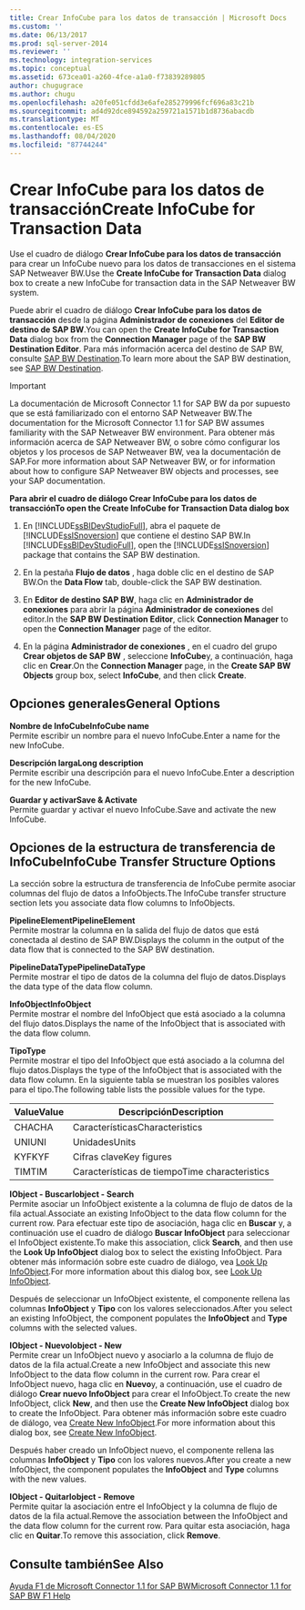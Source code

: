 ```yaml
---
title: Crear InfoCube para los datos de transacción | Microsoft Docs
ms.custom: ''
ms.date: 06/13/2017
ms.prod: sql-server-2014
ms.reviewer: ''
ms.technology: integration-services
ms.topic: conceptual
ms.assetid: 673cea01-a260-4fce-a1a0-f73839289805
author: chugugrace
ms.author: chugu
ms.openlocfilehash: a20fe051cfdd3e6afe285279996fcf696a83c21b
ms.sourcegitcommit: ad4d92dce894592a259721a1571b1d8736abacdb
ms.translationtype: MT
ms.contentlocale: es-ES
ms.lasthandoff: 08/04/2020
ms.locfileid: "87744244"
---
```

# <a name="create-infocube-for-transaction-data"></a><span data-ttu-id="0f0d5-102">Crear InfoCube para los datos de transacción</span><span class="sxs-lookup"><span data-stu-id="0f0d5-102">Create InfoCube for Transaction Data</span></span>
  <span data-ttu-id="0f0d5-103">Use el cuadro de diálogo **Crear InfoCube para los datos de transacción** para crear un InfoCube nuevo para los datos de transacciones en el sistema SAP Netweaver BW.</span><span class="sxs-lookup"><span data-stu-id="0f0d5-103">Use the **Create InfoCube for Transaction Data** dialog box to create a new InfoCube for transaction data in the SAP Netweaver BW system.</span></span>  
  
 <span data-ttu-id="0f0d5-104">Puede abrir el cuadro de diálogo **Crear InfoCube para los datos de transacción** desde la página **Administrador de conexiones** del **Editor de destino de SAP BW**.</span><span class="sxs-lookup"><span data-stu-id="0f0d5-104">You can open the **Create InfoCube for Transaction Data** dialog box from the **Connection Manager** page of the **SAP BW Destination Editor**.</span></span> <span data-ttu-id="0f0d5-105">Para más información acerca del destino de SAP BW, consulte [SAP BW Destination](sap-bw-destination.md).</span><span class="sxs-lookup"><span data-stu-id="0f0d5-105">To learn more about the SAP BW destination, see [SAP BW Destination](sap-bw-destination.md).</span></span>  
  
> [!IMPORTANT]  
>  <span data-ttu-id="0f0d5-106">La documentación de Microsoft Connector 1.1 for SAP BW da por supuesto que se está familiarizado con el entorno SAP Netweaver BW.</span><span class="sxs-lookup"><span data-stu-id="0f0d5-106">The documentation for the Microsoft Connector 1.1 for SAP BW assumes familiarity with the SAP Netweaver BW environment.</span></span> <span data-ttu-id="0f0d5-107">Para obtener más información acerca de SAP Netweaver BW, o sobre cómo configurar los objetos y los procesos de SAP Netweaver BW, vea la documentación de SAP.</span><span class="sxs-lookup"><span data-stu-id="0f0d5-107">For more information about SAP Netweaver BW, or for information about how to configure SAP Netweaver BW objects and processes, see your SAP documentation.</span></span>  
  
 <span data-ttu-id="0f0d5-108">**Para abrir el cuadro de diálogo Crear InfoCube para los datos de transacción**</span><span class="sxs-lookup"><span data-stu-id="0f0d5-108">**To open the Create InfoCube for Transaction Data dialog box**</span></span>  
  
1.  <span data-ttu-id="0f0d5-109">En [!INCLUDE[ssBIDevStudioFull](../../includes/ssbidevstudiofull-md.md)], abra el paquete de [!INCLUDE[ssISnoversion](../../includes/ssisnoversion-md.md)] que contiene el destino SAP BW.</span><span class="sxs-lookup"><span data-stu-id="0f0d5-109">In [!INCLUDE[ssBIDevStudioFull](../../includes/ssbidevstudiofull-md.md)], open the [!INCLUDE[ssISnoversion](../../includes/ssisnoversion-md.md)] package that contains the SAP BW destination.</span></span>  
  
2.  <span data-ttu-id="0f0d5-110">En la pestaña **Flujo de datos** , haga doble clic en el destino de SAP BW.</span><span class="sxs-lookup"><span data-stu-id="0f0d5-110">On the **Data Flow** tab, double-click the SAP BW destination.</span></span>  
  
3.  <span data-ttu-id="0f0d5-111">En **Editor de destino SAP BW**, haga clic en **Administrador de conexiones** para abrir la página **Administrador de conexiones** del editor.</span><span class="sxs-lookup"><span data-stu-id="0f0d5-111">In the **SAP BW Destination Editor**, click **Connection Manager** to open the **Connection Manager** page of the editor.</span></span>  
  
4.  <span data-ttu-id="0f0d5-112">En la página **Administrador de conexiones** , en el cuadro del grupo **Crear objetos de SAP BW** , seleccione **InfoCube**y, a continuación, haga clic en **Crear**.</span><span class="sxs-lookup"><span data-stu-id="0f0d5-112">On the **Connection Manager** page, in the **Create SAP BW Objects** group box, select **InfoCube**, and then click **Create**.</span></span>  
  
## <a name="general-options"></a><span data-ttu-id="0f0d5-113">Opciones generales</span><span class="sxs-lookup"><span data-stu-id="0f0d5-113">General Options</span></span>  
 <span data-ttu-id="0f0d5-114">**Nombre de InfoCube**</span><span class="sxs-lookup"><span data-stu-id="0f0d5-114">**InfoCube name**</span></span>  
 <span data-ttu-id="0f0d5-115">Permite escribir un nombre para el nuevo InfoCube.</span><span class="sxs-lookup"><span data-stu-id="0f0d5-115">Enter a name for the new InfoCube.</span></span>  
  
 <span data-ttu-id="0f0d5-116">**Descripción larga**</span><span class="sxs-lookup"><span data-stu-id="0f0d5-116">**Long description**</span></span>  
 <span data-ttu-id="0f0d5-117">Permite escribir una descripción para el nuevo InfoCube.</span><span class="sxs-lookup"><span data-stu-id="0f0d5-117">Enter a description for the new InfoCube.</span></span>  
  
 <span data-ttu-id="0f0d5-118">**Guardar y activar**</span><span class="sxs-lookup"><span data-stu-id="0f0d5-118">**Save & Activate**</span></span>  
 <span data-ttu-id="0f0d5-119">Permite guardar y activar el nuevo InfoCube.</span><span class="sxs-lookup"><span data-stu-id="0f0d5-119">Save and activate the new InfoCube.</span></span>  
  
## <a name="infocube-transfer-structure-options"></a><span data-ttu-id="0f0d5-120">Opciones de la estructura de transferencia de InfoCube</span><span class="sxs-lookup"><span data-stu-id="0f0d5-120">InfoCube Transfer Structure Options</span></span>  
 <span data-ttu-id="0f0d5-121">La sección sobre la estructura de transferencia de InfoCube permite asociar columnas del flujo de datos a InfoObjects.</span><span class="sxs-lookup"><span data-stu-id="0f0d5-121">The InfoCube transfer structure section lets you associate data flow columns to InfoObjects.</span></span>  
  
 <span data-ttu-id="0f0d5-122">**PipelineElement**</span><span class="sxs-lookup"><span data-stu-id="0f0d5-122">**PipelineElement**</span></span>  
 <span data-ttu-id="0f0d5-123">Permite mostrar la columna en la salida del flujo de datos que está conectada al destino de SAP BW.</span><span class="sxs-lookup"><span data-stu-id="0f0d5-123">Displays the column in the output of the data flow that is connected to the SAP BW destination.</span></span>  
  
 <span data-ttu-id="0f0d5-124">**PipelineDataType**</span><span class="sxs-lookup"><span data-stu-id="0f0d5-124">**PipelineDataType**</span></span>  
 <span data-ttu-id="0f0d5-125">Permite mostrar el tipo de datos de la columna del flujo de datos.</span><span class="sxs-lookup"><span data-stu-id="0f0d5-125">Displays the data type of the data flow column.</span></span>  
  
 <span data-ttu-id="0f0d5-126">**InfoObject**</span><span class="sxs-lookup"><span data-stu-id="0f0d5-126">**InfoObject**</span></span>  
 <span data-ttu-id="0f0d5-127">Permite mostrar el nombre del InfoObject que está asociado a la columna del flujo datos.</span><span class="sxs-lookup"><span data-stu-id="0f0d5-127">Displays the name of the InfoObject that is associated with the data flow column.</span></span>  
  
 <span data-ttu-id="0f0d5-128">**Tipo**</span><span class="sxs-lookup"><span data-stu-id="0f0d5-128">**Type**</span></span>  
 <span data-ttu-id="0f0d5-129">Permite mostrar el tipo del InfoObject que está asociado a la columna del flujo datos.</span><span class="sxs-lookup"><span data-stu-id="0f0d5-129">Displays the type of the InfoObject that is associated with the data flow column.</span></span> <span data-ttu-id="0f0d5-130">En la siguiente tabla se muestran los posibles valores para el tipo.</span><span class="sxs-lookup"><span data-stu-id="0f0d5-130">The following table lists the possible values for the type.</span></span>  
  
|<span data-ttu-id="0f0d5-131">Value</span><span class="sxs-lookup"><span data-stu-id="0f0d5-131">Value</span></span>|<span data-ttu-id="0f0d5-132">Descripción</span><span class="sxs-lookup"><span data-stu-id="0f0d5-132">Description</span></span>|  
|-----------|-----------------|  
|<span data-ttu-id="0f0d5-133">CHA</span><span class="sxs-lookup"><span data-stu-id="0f0d5-133">CHA</span></span>|<span data-ttu-id="0f0d5-134">Características</span><span class="sxs-lookup"><span data-stu-id="0f0d5-134">Characteristics</span></span>|  
|<span data-ttu-id="0f0d5-135">UNI</span><span class="sxs-lookup"><span data-stu-id="0f0d5-135">UNI</span></span>|<span data-ttu-id="0f0d5-136">Unidades</span><span class="sxs-lookup"><span data-stu-id="0f0d5-136">Units</span></span>|  
|<span data-ttu-id="0f0d5-137">KYF</span><span class="sxs-lookup"><span data-stu-id="0f0d5-137">KYF</span></span>|<span data-ttu-id="0f0d5-138">Cifras clave</span><span class="sxs-lookup"><span data-stu-id="0f0d5-138">Key figures</span></span>|  
|<span data-ttu-id="0f0d5-139">TIM</span><span class="sxs-lookup"><span data-stu-id="0f0d5-139">TIM</span></span>|<span data-ttu-id="0f0d5-140">Características de tiempo</span><span class="sxs-lookup"><span data-stu-id="0f0d5-140">Time characteristics</span></span>|  
  
 <span data-ttu-id="0f0d5-141">**IObject - Buscar**</span><span class="sxs-lookup"><span data-stu-id="0f0d5-141">**Iobject - Search**</span></span>  
 <span data-ttu-id="0f0d5-142">Permite asociar un InfoObject existente a la columna de flujo de datos de la fila actual.</span><span class="sxs-lookup"><span data-stu-id="0f0d5-142">Associate an existing InfoObject to the data flow column for the current row.</span></span> <span data-ttu-id="0f0d5-143">Para efectuar este tipo de asociación, haga clic en **Buscar** y, a continuación use el cuadro de diálogo **Buscar InfoObject** para seleccionar el InfoObject existente.</span><span class="sxs-lookup"><span data-stu-id="0f0d5-143">To make this association, click **Search**, and then use the **Look Up InfoObject** dialog box to select the existing InfoObject.</span></span> <span data-ttu-id="0f0d5-144">Para obtener más información sobre este cuadro de diálogo, vea [Look Up InfoObject](look-up-infoobject.md).</span><span class="sxs-lookup"><span data-stu-id="0f0d5-144">For more information about this dialog box, see [Look Up InfoObject](look-up-infoobject.md).</span></span>  
  
 <span data-ttu-id="0f0d5-145">Después de seleccionar un InfoObject existente, el componente rellena las columnas **InfoObject** y **Tipo** con los valores seleccionados.</span><span class="sxs-lookup"><span data-stu-id="0f0d5-145">After you select an existing InfoObject, the component populates the **InfoObject** and **Type** columns with the selected values.</span></span>  
  
 <span data-ttu-id="0f0d5-146">**IObject - Nuevo**</span><span class="sxs-lookup"><span data-stu-id="0f0d5-146">**Iobject - New**</span></span>  
 <span data-ttu-id="0f0d5-147">Permite crear un InfoObject nuevo y asociarlo a la columna de flujo de datos de la fila actual.</span><span class="sxs-lookup"><span data-stu-id="0f0d5-147">Create a new InfoObject and associate this new InfoObject to the data flow column in the current row.</span></span> <span data-ttu-id="0f0d5-148">Para crear el InfoObject nuevo, haga clic en **Nuevo**y, a continuación, use el cuadro de diálogo **Crear nuevo InfoObject** para crear el InfoObject.</span><span class="sxs-lookup"><span data-stu-id="0f0d5-148">To create the new InfoObject, click **New**, and then use the **Create New InfoObject** dialog box to create the InfoObject.</span></span> <span data-ttu-id="0f0d5-149">Para obtener más información sobre este cuadro de diálogo, vea [Create New InfoObject](create-new-infoobject.md).</span><span class="sxs-lookup"><span data-stu-id="0f0d5-149">For more information about this dialog box, see [Create New InfoObject](create-new-infoobject.md).</span></span>  
  
 <span data-ttu-id="0f0d5-150">Después haber creado un InfoObject nuevo, el componente rellena las columnas **InfoObject** y **Tipo** con los valores nuevos.</span><span class="sxs-lookup"><span data-stu-id="0f0d5-150">After you create a new InfoObject, the component populates the **InfoObject** and **Type** columns with the new values.</span></span>  
  
 <span data-ttu-id="0f0d5-151">**IObject - Quitar**</span><span class="sxs-lookup"><span data-stu-id="0f0d5-151">**Iobject - Remove**</span></span>  
 <span data-ttu-id="0f0d5-152">Permite quitar la asociación entre el InfoObject y la columna de flujo de datos de la fila actual.</span><span class="sxs-lookup"><span data-stu-id="0f0d5-152">Remove the association between the InfoObject and the data flow column for the current row.</span></span> <span data-ttu-id="0f0d5-153">Para quitar esta asociación, haga clic en **Quitar**.</span><span class="sxs-lookup"><span data-stu-id="0f0d5-153">To remove this association, click **Remove**.</span></span>  
  
## <a name="see-also"></a><span data-ttu-id="0f0d5-154">Consulte también</span><span class="sxs-lookup"><span data-stu-id="0f0d5-154">See Also</span></span>  
 [<span data-ttu-id="0f0d5-155">Ayuda F1 de Microsoft Connector 1.1 for SAP BW</span><span class="sxs-lookup"><span data-stu-id="0f0d5-155">Microsoft Connector 1.1 for SAP BW F1 Help</span></span>](../microsoft-connector-for-sap-bw-f1-help.md)  
  
  
